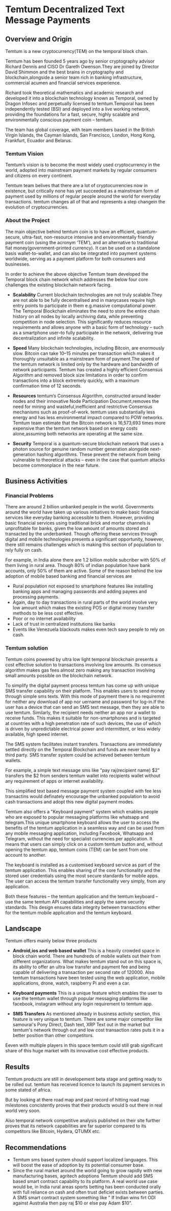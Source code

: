 # Temtum Decentralized Text Message Payments

## **Overview and Origin**
Temtum is a new cryptocurrency(TEM) on the temporal block chain.

Temtum has been founded 5 years ago by senior cryptography advisor Richard Dennis and CISO Dr Gareth Owenson.They are joined by Director David Shimmon and the best brains in cryptography and blockchain,alongside a senior team rich in banking infrastructure, commercial acumen and financial services experience.

Richard took theoretical mathematics and academic research and developed it into a blockchain technology known as Temporal, owned by Dragon Infosec and perpetually licensed to temtum.Temporal has been independently tested (BSI) and deployed into a live working network, providing the foundations for a fast, secure, highly scalable and environmentally conscious payment coin –
temtum.

The team has global coverage, with team members based in the British Virgin Islands, the Cayman Islands, San Francisco, London, Hong Kong, Frankfurt, Ecuador and Belarus.

### **Temtum Vision**

Temtum’s vision is to become the most widely used cryptocurrency in
the world, adopted into mainstream payment markets by regular consumers and citizens on every continent.

Temtum team belives that there are a lot of cryptocurrencies now in existence, but critically none has yet succeeded as a mainstream form of payment used by millions of regular people around the world for everyday transactions. temtum changes all of that and represents a step changein the evolution of cryptocurrencies.

### **About the Project**
The main objective behind temtum coin is to have an efficient, quantum-secure, ultra-fast, non-resource intensive and environmentally friendly payment coin (using the acronym ‘TEM’), and an alternative to traditional fiat money(government-printed currency). It can be used on a standalone basis wallet-to-wallet, and can also be integrated into payment systems worldwide, serving as a payment platform for both consumers and businesses.

In order to achieve the above objective Temtum team developed the Temporal block chain network which addresses the below four core challenges the existing blockchain network facing.
* **Scalability** 
Current blockchain technologies are not truly scalable.They are not able to be fully decentralised and in manycases require high entry points to participate in them e.g.massive computational power.
The Temporal Blockchain eliminates the need to store the entire chain history on all nodes by locally archiving data, while preventing competition in node selection. This significantly reduces resource requirements and allows anyone with a basic form of technology – such as a smartphone user–to fully participate in the network, delivering true decentralization and infinite
scalability.

* **Speed**
Many blockchain technologies, including Bitcoin, are enormously slow. Bitcoin can take 10–15 minutes per transaction which makes it thoroughly unsuitable as a mainstream form of payment.The speed of the temtum network is limited only by the hardware and bandwidth of network participants. Temtum has created a highly efficient Consensus Algorithm and removed block size limitations in order to confirm transactions into a block extremely quickly, with a maximum confirmation time of 12 seconds.

* **Resources** temtum’s Consensus Algorithm, constructed around leader nodes and their innovative Node Participation Document,removes the need for mining and wasteful,inefficient and restrictive Consensus mechanisms such as proof-of-work. temtum uses substantially less energy and has less environmental impact compared to POW networks. Temtum team estimate that the Bitcoin network is 16,573,693 times more expensive than the temtum network based on energy costs alone,assuming both networks are operating at the same size.

* **Security** Temporal is a quantum-secure blockchain network that uses a photon source for genuine random number generation alongside next-generation hashing algorithms. These prevent the network from being vulnerable to theoretical attacks – even in the case that quantum attacks become commonplace in the near future.


## **Business Activities**

### **Financial Problems**
There are around 2 billion unbanked people in the world. Governments around the world have taken up various initiatives to make basic financial services like everyday banking accessible to them. However, providing basic financial services using traditional brick and mortar channels is unprofitable for banks, given the low amount of amounts stored and transacted by the underbanked. Though offering these services through digital and mobile technologies presents a significant opportunity, however, there still remains challenges which is making this section of population to rely fully on cash.

For example, in India alone there are 1.2 billion mobile subcriber with 50% of them living in rural area. Though 80% of indian population have bank accounts, only 50% of them are active. Some of the reason behind the low adoption of mobile based banking and financial services are

* Rural population not exposed to smartphone features like installing banking apps and managing passwords and adding payees and processing payments.
* Again, day to day transactions in rural parts of the world involve very low amount which makes the existing POS or digital money transfer methods  to be less cost effective.
* Poor or no internet availability
* Lack of trust in centralized institutions like banks
* Events like Venezuela blackouts makes even tech savy people to rely on cash.

### **Temtum solution**
Temtum coins powered by ultra low light temporal blockchain presents a cost effective solution to transactions involving low amounts. Its consesus algorithm makes gas fees almost zero making any transaction involving small amounts possible on the blockchain network.

To simplify the digital payment process temtum has come up with unique SMS transfer capability on their platform. This enables users to send money through simple sms texts. With this mode of payment there is no requiremnt  for neither any download of app nor uername and password for log-in.If the user has a device that can send an SMS text message, then they are able to use temtum. Similarly, the recipient needs neither an app nor a wallet to receive funds. This makes it suitable for non-smartphones and is targeted at countries with a high penetration rate of such devices, the use of which is driven by unpredictable electrical power and intermittent, or less widely available, high speed internet.

The SMS system facilitates instant transfers. Transactions are immediately settled directly on the Temporal Blockchain and funds are never held by a third party. SMS transfer system could be achieved between temtum wallets.

For example, a simple text message sms like "pay raj(recipient name) $2" transfers the $2 from senders temtum wallet into recipients wallet without any requirement of apps or internet availability.

This simplified text based message payment system coupled with fee less transactins would definately encourage the unbanked population to avoid cash transactions and adopt this new digital payment modes.

Temtum also offers a "Keyboard payment" system which enables people who are exposed to popular messaging platforms like whatsapp and telegram.This unique smartphone keyboard allows the user to access the benefits of the temtum application in a seamless way and can be used from any mobile messaging application, including Facebook, Whatsapp and Telegram, without the need for specialist currencies per application. It means that users can simply click on a custom temtum button and, without opening the temtum app, temtum coins (TEM) can be sent from one account to another.

The keyboard is installed as a customised keyboard service as part of the temtum application. This enables sharing of the core functionality and the stored user credentials using the most secure standards for mobile apps. The user can access the temtum transfer functionality very simply, from any application.

Both these features – the temtum application and the temtum keyboard – use the same temtum API capabilities and apply the same security standards. This design ensures data integrity between transactions either for the temtum mobile application and the temtum keyboard.

## **Landscape**

Temtum offers mainly below three products

* **Android,ios and web based wallet** This is a heavily crowded space in block chain world. There are hundreds of mobile wallets out their from different organizations. What makes temtum stand out on this space is, its ability to offer an ultra low transfer and payment fee and being capable of delivering a transaction per second rate of 120000. Also temtum transactions have been tested using the web application, mobile applications, drone, watch, raspberry Pi and even a car.

* **Keyboard payments** This is a unique feature which enables the user to use the temtum wallet through popular messaging platforms like facebook, instagram without any login requirement to temtum app.

* **SMS Transfers** As mentioned already in business activity section, this feature is very unique to temtum. There are some major competitor like samourai's Pony Direct, Dash text, XRP Text out in the market but temtum's network through out and low cost transaction rates puts it in a better position than other competitors.
 
Eeven with multiple players in this space temtum could still grab significant share of this huge market with its innovative cost effective products.


## **Results**

Temtum products are still in developement beta stage and getting ready to be rolled out. temtum has received licence to launch its payment services in some stated of africa.

But by looking at there road map and past record of hitting road map milestones concistently proves that their products would b out there in real world very soon.

Also temporal network competitive analysis published on their site further proves that its network capabilities are far superior compared to its competitors like Bitcoin, Hydera, QTUMX etc.


## **Recommendations**

* Temtum sms based system should support localized languages. This will boost the ease of adoption by its potential consumer base.
* Since the rural market around the world going to grow rapidly with new manufacturing bases, agritech adoptions Temtum should add SMS based smart contract capability to its platform. A real world use case would be, in India rural areas sports betting has been conducted orally with full reliance on cash and often trust deficiet exists between parties. A SMS smart contract system something like " If Indian wins firt ODI against Australia then pay raj $10 or else pay Adam $10".
